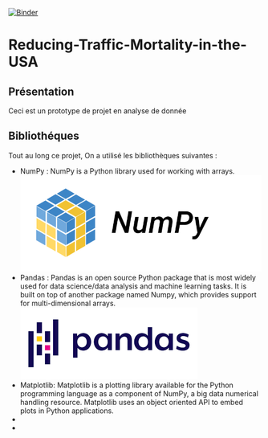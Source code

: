 [![Binder](https://mybinder.org/badge_logo.svg)](https://mybinder.org/v2/gh/ghassenhlaoui/Reducing-Traffic-Mortality-in-the-USA/HEAD)
# Reducing-Traffic-Mortality-in-the-USA

## Présentation
<p> Ceci est un prototype de projet en analyse de donnée</p>

## Bibliothéques
Tout au long ce projet, On a utilisé les bibliothèques suivantes :
<ul>
<li>NumPy : NumPy is a Python library used for working with arrays.
<img src="images/numpy.png"></li>

<li>Pandas : Pandas is an open source Python package that is most widely used for data science/data analysis and machine learning tasks. It is built on top of another package named Numpy, which provides support for multi-dimensional arrays.
<img src="images/pandas.png"></li>

<li>Matplotlib: Matplotlib is a plotting library available for the Python programming language as a component of NumPy, a big data numerical handling resource. Matplotlib uses an object oriented API to embed plots in Python applications.</li>
<li></li>
<li></li>
</ul>
